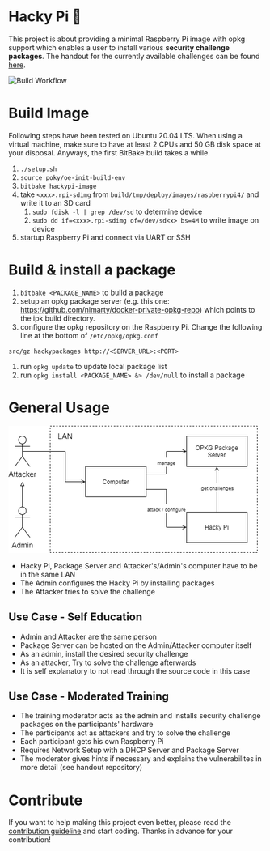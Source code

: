 # Hacky Pi :robot:
This project is about providing a minimal Raspberry Pi image with opkg support which enables a user to install various **security challenge packages**.
The handout for the currently available challenges can be found [here](https://github.com/nimarty/hackypi-handout).

![Build Workflow](https://github.com/nimarty/hackypi/actions/workflows/main.yml/badge.svg)

# Build Image
Following steps have been tested on Ubuntu 20.04 LTS. When using a virtual machine, make sure to have at least 2 CPUs and 50 GB disk space at your disposal. Anyways, the first BitBake build takes a while.
1. `./setup.sh`
1. `source poky/oe-init-build-env`
1. `bitbake hackypi-image`
1. take `<xxx>.rpi-sdimg` from `build/tmp/deploy/images/raspberrypi4/` and write it to an SD card
    1. `sudo fdisk -l | grep /dev/sd` to determine device
    1. `sudo dd if=<xxx>.rpi-sdimg of=/dev/sd<x> bs=4M` to write image on device
1. startup Raspberry Pi and connect via UART or SSH

# Build & install a package
1. `bitbake <PACKAGE_NAME>` to build a package
1. setup an opkg package server (e.g. this one: <https://github.com/nimarty/docker-private-opkg-repo>) which points to the ipk build directory.
1. configure the opkg repository on the Raspberry Pi. Change the following line at the bottom of `/etc/opkg/opkg.conf`
```
src/gz hackypackages http://<SERVER_URL>:<PORT>
```
1. run `opkg update` to update local package list
1. run `opkg install <PACKAGE_NAME> &> /dev/null` to install a package


# General Usage
![Network Setup](res/security_challenge_network_setup.png)

- Hacky Pi, Package Server and Attacker's/Admin's computer have to be in the same LAN
- The Admin configures the Hacky Pi by installing packages
- The Attacker tries to solve the challenge


## Use Case - Self Education
- Admin and Attacker are the same person
- Package Server can be hosted on the Admin/Attacker computer itself
- As an admin, install the desired security challenge
- As an attacker, Try to solve the challenge afterwards
- It is self explanatory to not read through the source code in this case

## Use Case - Moderated Training
- The training moderator acts as the admin and installs security challenge packages on the participants' hardware
- The participants act as attackers and try to solve the challenge
- Each participant gets his own Raspberry Pi
- Requires Network Setup with a DHCP Server and Package Server
- The moderator gives hints if necessary and explains the vulnerabilites in more detail (see handout repository)

# Contribute
If you want to help making this project even better, please read the [contribution guideline](.github/CONTRIBUTING.md) and start coding. Thanks in advance for your contribution!
